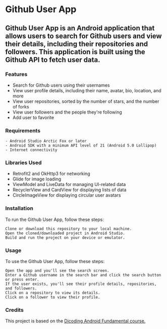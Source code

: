 # Github User App
## Github User App is an Android application that allows users to search for Github users and view their details, including their repositories and followers. This application is built using the Github API to fetch user data.

### Features
- Search for Github users using their usernames
- View user profile details, including their name, avatar, bio, location, and more
- View user repositories, sorted by the number of stars, and the number of forks
- View user followers and the people they're following
- Add user to favorite

### Requirements
```
- Android Studio Arctic Fox or later
- Android SDK with a minimum API level of 21 (Android 5.0 Lollipop)
- Internet connectivity
```

### Libraries Used
- Retrofit2 and OkHttp3 for networking
- Glide for image loading
- ViewModel and LiveData for managing UI-related data
- RecyclerView and CardView for displaying lists of data
- CircleImageView for displaying circular user avatars

### Installation
To run the Github User App, follow these steps:
```
Clone or download this repository to your local machine.
Open the cloned/downloaded project in Android Studio.
Build and run the project on your device or emulator.
```

### Usage
To use the Github User App, follow these steps:
```
Open the app and you'll see the search screen.
Enter a Github username in the search bar and click the search button or press enter.
If the user exists, you'll see their profile details, repositories, and followers.
Click on a repository to view its details.
Click on a follower to view their profile.
```

### Credits
This project is based on the [Dicoding Android Fundamental course.](https://www.dicoding.com/academies/14)
